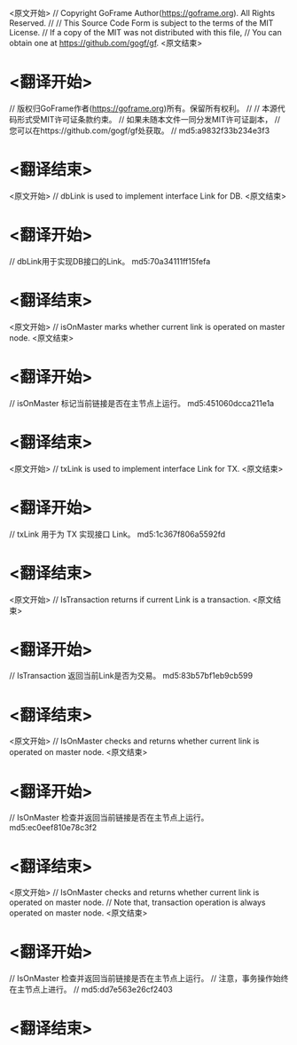 
<原文开始>
// Copyright GoFrame Author(https://goframe.org). All Rights Reserved.
//
// This Source Code Form is subject to the terms of the MIT License.
// If a copy of the MIT was not distributed with this file,
// You can obtain one at https://github.com/gogf/gf.
<原文结束>

# <翻译开始>
// 版权归GoFrame作者(https://goframe.org)所有。保留所有权利。
//
// 本源代码形式受MIT许可证条款约束。
// 如果未随本文件一同分发MIT许可证副本，
// 您可以在https://github.com/gogf/gf处获取。
// md5:a9832f33b234e3f3
# <翻译结束>


<原文开始>
// dbLink is used to implement interface Link for DB.
<原文结束>

# <翻译开始>
// dbLink用于实现DB接口的Link。 md5:70a34111ff15fefa
# <翻译结束>


<原文开始>
// isOnMaster marks whether current link is operated on master node.
<原文结束>

# <翻译开始>
// isOnMaster 标记当前链接是否在主节点上运行。 md5:451060dcca211e1a
# <翻译结束>


<原文开始>
// txLink is used to implement interface Link for TX.
<原文结束>

# <翻译开始>
// txLink 用于为 TX 实现接口 Link。 md5:1c367f806a5592fd
# <翻译结束>


<原文开始>
// IsTransaction returns if current Link is a transaction.
<原文结束>

# <翻译开始>
// IsTransaction 返回当前Link是否为交易。 md5:83b57bf1eb9cb599
# <翻译结束>


<原文开始>
// IsOnMaster checks and returns whether current link is operated on master node.
<原文结束>

# <翻译开始>
// IsOnMaster 检查并返回当前链接是否在主节点上运行。 md5:ec0eef810e78c3f2
# <翻译结束>


<原文开始>
// IsOnMaster checks and returns whether current link is operated on master node.
// Note that, transaction operation is always operated on master node.
<原文结束>

# <翻译开始>
// IsOnMaster 检查并返回当前链接是否在主节点上运行。
// 注意，事务操作始终在主节点上进行。
// md5:dd7e563e26cf2403
# <翻译结束>


